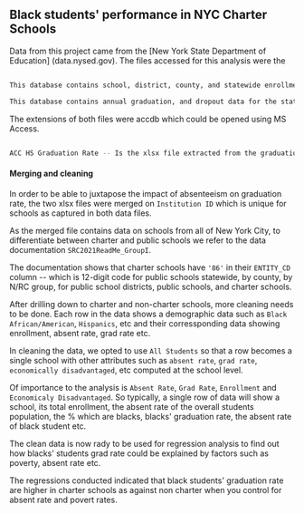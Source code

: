 ## Black students' performance in NYC Charter Schools
Data from this project came from the [New York State Department of Education] (data.nysed.gov). The files accessed for this analysis were the

``` sh 2020-2021 Enrollment Database

This database contains school, district, county, and statewide enrollment by grade, race/ethnicity, gender, and other groups.
```



```sh 2020-2021 Graduation Rate Database
This database contains annual graduation, and dropout data for the state as well as by county, Need to Resource Capacity group, district, public school and charter school. Annual graduation data is included for the current four-year cohort (June and August graduates), five-year June and August, and six-year June and August cohorts.
```


The extensions of both files were accdb which could be opened using MS Access. 

```sh ACC HS Chronic Absenteeism --- Is the xlsx file that shows absenteeism data as extracted from Enrollment Database

ACC HS Graduation Rate -- Is the xlsx file extracted from the graduation data as listed above.
```
#### Merging and cleaning

In order to be able to juxtapose the impact of absenteeism on graduation rate, the two xlsx files were merged on `Institution ID` which is unique for schools as captured in both data files.

As the merged file contains data on schools from all of New York City, to differentiate between charter and public schools we refer to the data documentation `SRC2021ReadMe_GroupI`.

The documentation shows that charter schools have `'86'` in their `ENTITY_CD` column -- which is 12-digit code for public schools statewide, by county, by N/RC group, for public school districts, public schools, and charter schools.


After drilling down to charter and non-charter schools, more cleaning needs to be done. Each row in the data shows a demographic data such as `Black African/American`, `Hispanics`, etc and their corressponding data showing enrollment, absent rate, grad rate etc.


In  cleaning the data, we opted to use `All Students` so that a row becomes a single school with other attributes such as `absent rate`, `grad rate`, `economically disadvantaged`, etc computed at the school level.

Of importance to the analysis is `Absent Rate`, `Grad Rate`, `Enrollment` and `Economicaly Disadvantaged`. So typically, a single row of data will show a school, its total enrollment, the absent rate of the overall students population, the % which are blacks, blacks' graduation rate, the absent rate of black student etc.

The clean data is now rady to be used for regression analysis to find out how blacks' students grad rate could be explained by factors such as poverty, absent rate etc.

The regressions conducted indicated that black students' graduation rate are higher in charter schools as against non charter when you control for absent rate and povert rates.







